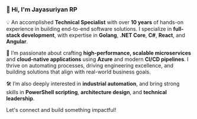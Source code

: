 ### 👋 Hi, I'm Jayasuriyan RP

💡 An accomplished **Technical Specialist** with over **10 years** of hands-on experience in building end-to-end software solutions. I specialize in **full-stack development**, with expertise in **Golang**, **.NET Core**, **C#**, **React**, and **Angular**.

🚀 I’m passionate about crafting **high-performance, scalable microservices** and **cloud-native applications** using **Azure** and modern **CI/CD pipelines**. I thrive on automating processes, driving engineering excellence, and building solutions that align with real-world business goals.

🛠️ I’m also deeply interested in **industrial automation**, and bring strong skills in **PowerShell scripting**, **architecture design**, and **technical leadership**.

Let's connect and build something impactful!
